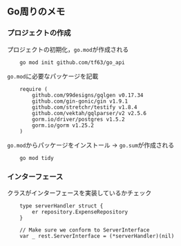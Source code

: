 ## Go周りのメモ

### プロジェクトの作成
プロジェクトの初期化，`go.mod`が作成される
```
    go mod init github.com/tf63/go_api
```

`go.mod`に必要なパッケージを記載
```
    require (
        github.com/99designs/gqlgen v0.17.34
        github.com/gin-gonic/gin v1.9.1
        github.com/stretchr/testify v1.8.4
        github.com/vektah/gqlparser/v2 v2.5.6
        gorm.io/driver/postgres v1.5.2
        gorm.io/gorm v1.25.2
    )
```

`go.mod`からパッケージをインストール -> `go.sum`が作成される
```
    go mod tidy
```

### インターフェース
クラスがインターフェースを実装しているかチェック
```
    type serverHandler struct {
        er repository.ExpenseRepository
    }

    // Make sure we conform to ServerInterface
    var _ rest.ServerInterface = (*serverHandler)(nil)
```

